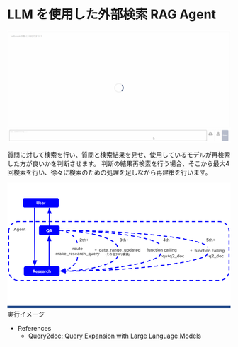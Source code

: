 # LLM を使用した外部検索 RAG Agent

![search_agent_llm_bot](./search_agent_llm_bot.gif)

質問に対して検索を行い、質問と検索結果を見せ、使用しているモデルが再検索した方が良いかを判断させます。
判断の結果再検索を行う場合、そこから最大4回検索を行い、徐々に検索のための処理を足しながら再建策を行います。

![Move Agent image](./search_small_agent.png)
実行イメージ

- References
    - [Query2doc: Query Expansion with Large Language Models](https://arxiv.org/abs/2303.07678)
